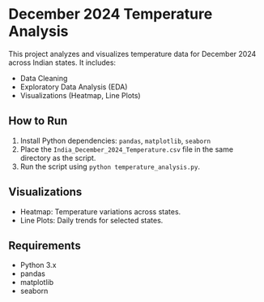 # December 2024 Temperature Analysis

This project analyzes and visualizes temperature data for December 2024 across Indian states. It includes:
- Data Cleaning
- Exploratory Data Analysis (EDA)
- Visualizations (Heatmap, Line Plots)

## How to Run
1. Install Python dependencies: `pandas`, `matplotlib`, `seaborn`
2. Place the `India_December_2024_Temperature.csv` file in the same directory as the script.
3. Run the script using `python temperature_analysis.py`.

## Visualizations
- Heatmap: Temperature variations across states.
- Line Plots: Daily trends for selected states.

## Requirements
- Python 3.x
- pandas
- matplotlib
- seaborn
